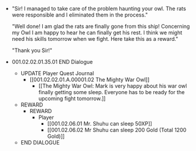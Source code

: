 - "Sir! I managed to take care of the problem haunting your owl. The rats were responsible and I eliminated them in the process."
  
  "Well done! I am glad the rats are finally gone from this ship! Concerning my Owl I am happy to hear he can finally get his rest. I think we might need his skills tomorrow when we fight. Here take this as a reward."
  
  "Thank you Sir!"
- 001.02.02.01.35.01 END Dialogue
	- UPDATE Player Quest Journal
		- [[001.02.02.01.A.00001.02 The Mighty War Owl]]
			- [[The Mighty War Owl: Mark is very happy about his war owl finally getting some sleep. Everyone has to be ready for the upcoming fight tomorrow.]]
	- REWARD
		- REWARD
			- Player
				- [[001.02.06.01 Mr. Shuhu can sleep 50XP]]
				- [[001.02.06.02 Mr Shuhu can sleep 200 Gold (Total 1200 Gold)]]
	- END DIALOGUE